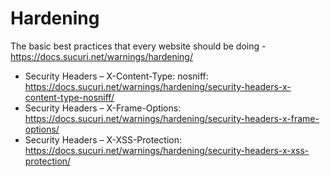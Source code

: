 # Hardening

The basic best practices that every website should be doing - https://docs.sucuri.net/warnings/hardening/

- Security Headers – X-Content-Type: nosniff: https://docs.sucuri.net/warnings/hardening/security-headers-x-content-type-nosniff/
- Security Headers – X-Frame-Options: https://docs.sucuri.net/warnings/hardening/security-headers-x-frame-options/
- Security Headers – X-XSS-Protection: https://docs.sucuri.net/warnings/hardening/security-headers-x-xss-protection/
